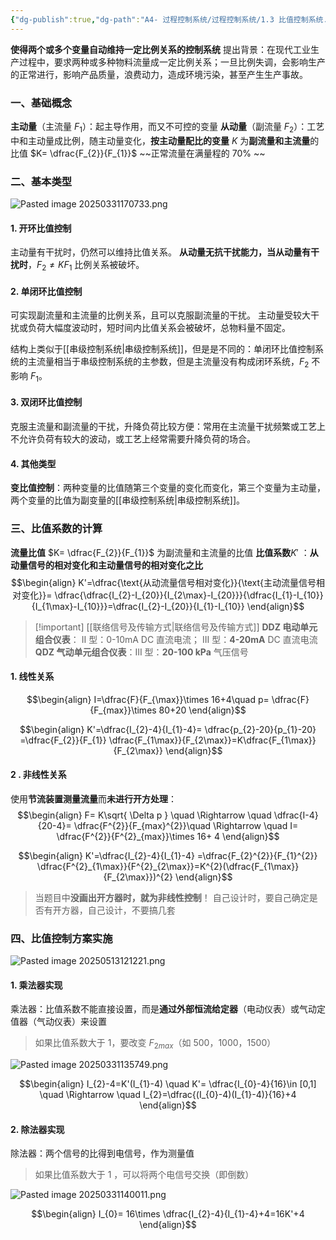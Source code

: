 ```yaml
---
{"dg-publish":true,"dg-path":"A4- 过程控制系统/过程控制系统/1.3 比值控制系统.md","permalink":"/A4- 过程控制系统/过程控制系统/1.3 比值控制系统/","dgPassFrontmatter":true,"noteIcon":"","created":"2025-03-21T09:53:29.000+08:00","updated":"2025-05-14T13:54:27.605+08:00"}
---
```


**使得两个或多个变量自动维持一定比例关系的控制系统**
提出背景：在现代工业生产过程中，要求两种或多种物料流量成一定比例关系；一旦比例失调，会影响生产的正常进行，影响产品质量，浪费动力，造成环境污染，甚至产生生产事故。
### 一、基础概念
**主动量**（主流量 $F_{1}$）：起主导作用，而又不可控的变量
**从动量**（副流量 $F_{2}$）：工艺中和主动量成比例，随主动量变化，**按主动量配比的变量**
$K$ 为**副流量和主流量**的比值 $K= \dfrac{F_{2}}{F_{1}}$    ~~正常流量在满量程的 70% ~~

### 二、基本类型
![Pasted image 20250331170733.png](/img/user/Functional%20files/Photo%20Resources/Pasted%20image%2020250331170733.png)

#### 1. 开环比值控制
主动量有干扰时，仍然可以维持比值关系。
**从动量无抗干扰能力，当从动量有干扰时**，$F_{2} \neq KF_{1}$  比例关系被破坏。

#### 2. 单闭环比值控制
可实现副流量和主流量的比例关系，且可以克服副流量的干扰。
主动量受较大干扰或负荷大幅度波动时，短时间内比值关系会被破坏，总物料量不固定。

结构上类似于[[串级控制系统\|串级控制系统]]，但是是不同的：单闭环比值控制系统的主流量相当于串级控制系统的主参数，但是主流量没有构成闭环系统，$F_{2}$ 不影响 $F_{1}$。

#### 3. 双闭环比值控制
克服主流量和副流量的干扰，升降负荷比较方便：常用在主流量干扰频繁或工艺上不允许负荷有较大的波动，或工艺上经常需要升降负荷的场合。
#### 4. 其他类型
**变比值控制**：两种变量的比值随第三个变量的变化而变化，第三个变量为主动量，两个变量的比值为副变量的[[串级控制系统\|串级控制系统]]。

### 三、比值系数的计算
**流量比值**  $K= \dfrac{F_{2}}{F_{1}}$ 为副流量和主流量的比值
**比值系数**$K'$ ：**从动量信号的相对变化和主动量信号的相对变化之比**
$$\begin{align}
K'=\dfrac{\text{从动流量信号相对变化}}{\text{主动流量信号相对变化}}= \dfrac{\dfrac{I_{2}-I_{20}}{I_{2\max}-I_{20}}}{\dfrac{I_{1}-I_{10}}{I_{1\max}-I_{10}}}=\dfrac{I_{2}-I_{20}}{I_{1}-I_{10}}
\end{align}$$

> [!important] [[联络信号及传输方式\|联络信号及传输方式]]
> **DDZ 电动单元组合仪表**： II 型：0-10mA DC 直流电流； III 型：**4-20mA** DC 直流电流
> **QDZ 气动单元组合仪表**：III 型：**20-100 kPa** 气压信号
#### 1. 线性关系
$$\begin{align}
I=\dfrac{F}{F_{\max}}\times 16+4\quad  p= \dfrac{F}{F_{max}}\times 80+20
\end{align}$$

$$\begin{align}
K'=\dfrac{I_{2}-4}{I_{1}-4}= \dfrac{p_{2}-20}{p_{1}-20} =\dfrac{F_{2}}{F_{1}} \dfrac{F_{1\max}}{F_{2\max}}=K\dfrac{F_{1\max}}{F_{2\max}}
\end{align}$$
#### 2 . 非线性关系
使用**节流装置测量流量**而**未进行开方处理**：
$$\begin{align}
F= K\sqrt{ \Delta p } \quad \Rightarrow \quad \dfrac{I-4}{20-4}= \dfrac{F^{2}}{F_{max}^{2}}\quad \Rightarrow \quad I= \dfrac{F^{2}}{F^{2}_{max}}\times 16+ 4  
\end{align}$$

$$\begin{align}
K'=\dfrac{I_{2}-4}{I_{1}-4} =\dfrac{F_{2}^{2}}{F_{1}^{2}} \dfrac{F^{2}_{1\max}}{F^{2}_{2\max}}=K^{2}(\dfrac{F_{1\max}}{F_{2\max}})^{2}
\end{align}$$

> 当题目中**没画出开方器时，就为非线性控制**！
> 自己设计时，要自己确定是否有开方器，自己设计，不要搞几套

### 四、比值控制方案实施
![Pasted image 20250513121221.png](/img/user/Functional%20files/Photo%20Resources/Pasted%20image%2020250513121221.png)

#### 1. 乘法器实现
乘法器：比值系数不能直接设置，而是**通过外部恒流给定器**（电动仪表）或气动定值器（气动仪表）来设置
> 如果比值系数大于 1，要改变 $F_{2max}$（如 500，1000，1500） 


![Pasted image 20250331135749.png](/img/user/Functional%20files/Photo%20Resources/Pasted%20image%2020250331135749.png)

$$\begin{align}
I_{2}-4=K'(I_{1}-4)    \quad K'= \dfrac{I_{0}-4}{16}\in [0,1] \quad \Rightarrow \quad  I_{2}=\dfrac{(I_{0}-4)(I_{1}-4)}{16}+4
\end{align}$$

#### 2. 除法器实现
除法器：两个信号的比得到电信号，作为测量值
> 如果比值系数大于 1 ，可以将两个电信号交换（即倒数）

![Pasted image 20250331140011.png](/img/user/Functional%20files/Photo%20Resources/Pasted%20image%2020250331140011.png)

$$\begin{align}
I_{0}= 16\times \dfrac{I_{2}-4}{I_{1}-4}+4=16K'+4
\end{align}$$

